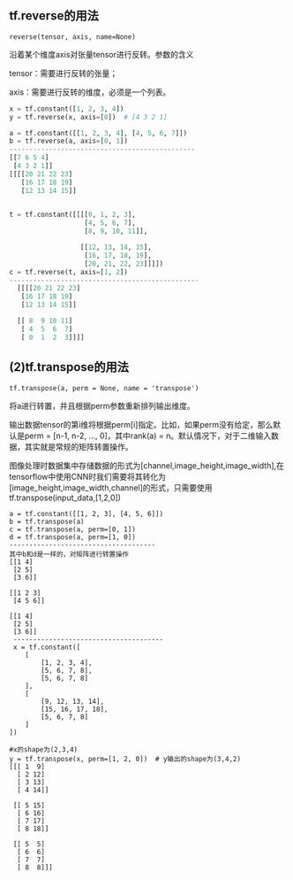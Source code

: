 ## tf.reverse的用法

`reverse(tensor, axis, name=None)` 

沿着某个维度axis对张量tensor进行反转。参数的含义

tensor：需要进行反转的张量；

axis：需要进行反转的维度，必须是一个列表。

```PYTHON
x = tf.constant([1, 2, 3, 4])
y = tf.reverse(x, axis=[0])  # [4 3 2 1]

a = tf.constant([[1, 2, 3, 4], [4, 5, 6, 7]])
b = tf.reverse(a, axis=[0, 1])
-----------------------------------------------
[[7 6 5 4]
 [4 3 2 1]]
[[[[20 21 22 23]
   [16 17 18 19]
   [12 13 14 15]]
  

t = tf.constant([[[[0, 1, 2, 3],
                   [4, 5, 6, 7],
                   [8, 9, 10, 11]],

                  [[12, 13, 14, 15],
                   [16, 17, 18, 19],
                   [20, 21, 22, 23]]]])
c = tf.reverse(t, axis=[1, 2])
------------------------------------------------
  [[[[20 21 22 23]
   [16 17 18 19]
   [12 13 14 15]]

  [[ 8  9 10 11]
   [ 4  5  6  7]
   [ 0  1  2  3]]]]

```



## (2)tf.transpose的用法

`tf.transpose(a, perm = None, name = 'transpose')`

将a进行转置，并且根据perm参数重新排列输出维度。

输出数据tensor的第i维将根据perm[i]指定。比如，如果perm没有给定，那么默认是perm = [n-1, n-2, ..., 0]，其中rank(a) = n。默认情况下，对于二维输入数据，其实就是常规的矩阵转置操作。

图像处理时数据集中存储数据的形式为[channel,image_height,image_width],在tensorflow中使用CNN时我们需要将其转化为[image_height,image_width,channel]的形式，只需要使用tf.transpose(input_data,[1,2,0])

```
a = tf.constant([[1, 2, 3], [4, 5, 6]])
b = tf.transpose(a)
c = tf.transpose(a, perm=[0, 1])
d = tf.transpose(a, perm=[1, 0])
-------------------------------------
其中b和d是一样的，对矩阵进行转置操作
[[1 4]
 [2 5]
 [3 6]]

[[1 2 3]
 [4 5 6]]

[[1 4]
 [2 5]
 [3 6]]
 --------------------------------------
 x = tf.constant([
    [
        [1, 2, 3, 4],
        [5, 6, 7, 8],
        [5, 6, 7, 8]
    ],
    [
        [9, 12, 13, 14],
        [15, 16, 17, 18],
        [5, 6, 7, 8]
    ]
])

#x的shape为(2,3,4)
y = tf.transpose(x, perm=[1, 2, 0])  # y输出的shape为(3,4,2)
[[[ 1  9]
  [ 2 12]
  [ 3 13]
  [ 4 14]]

 [[ 5 15]
  [ 6 16]
  [ 7 17]
  [ 8 18]]

 [[ 5  5]
  [ 6  6]
  [ 7  7]
  [ 8  8]]]
```



